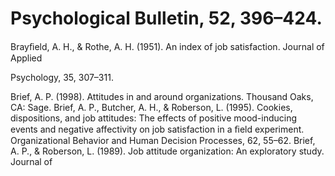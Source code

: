 # Psychological Bulletin, 52, 396–424.

Brayﬁeld, A. H., & Rothe, A. H. (1951). An index of job satisfaction. Journal of Applied

Psychology, 35, 307–311.

Brief, A. P. (1998). Attitudes in and around organizations. Thousand Oaks, CA: Sage. Brief, A. P., Butcher, A. H., & Roberson, L. (1995). Cookies, dispositions, and job attitudes: The effects of positive mood-inducing events and negative affectivity on job satisfaction in a ﬁeld experiment. Organizational Behavior and Human Decision Processes, 62, 55–62. Brief, A. P., & Roberson, L. (1989). Job attitude organization: An exploratory study. Journal of